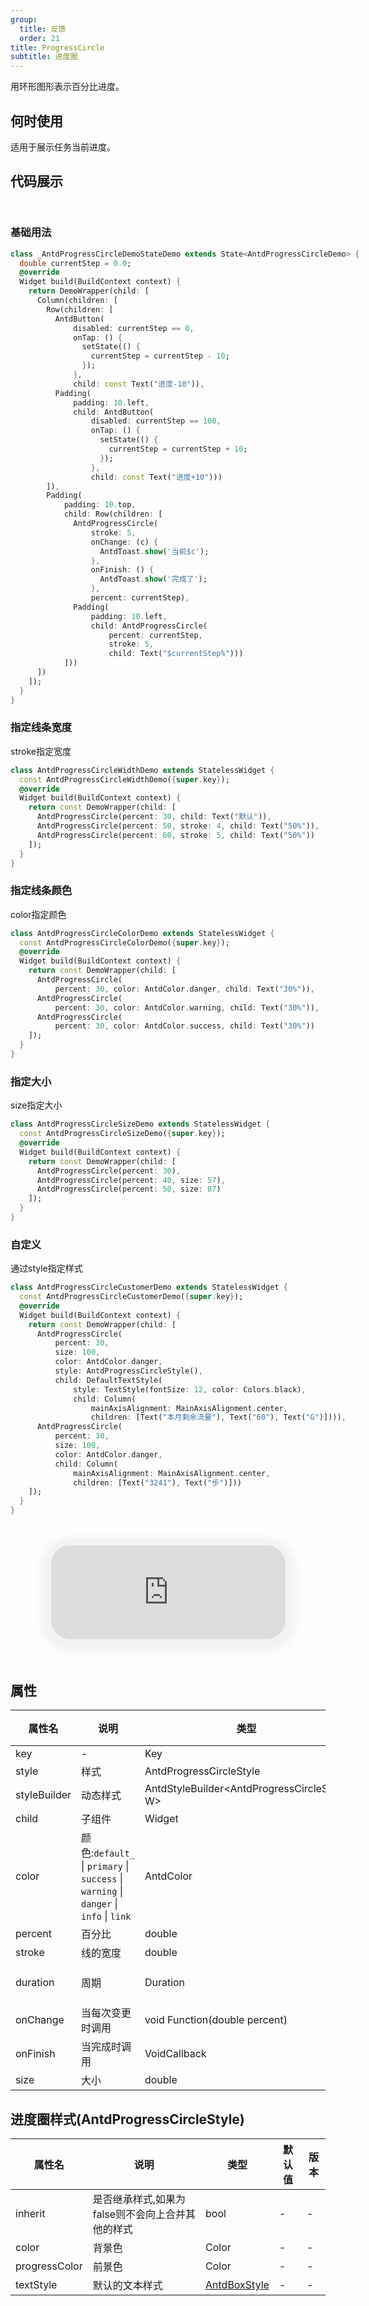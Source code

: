 ```yaml
---
group:
  title: 反馈
  order: 21
title: ProgressCircle
subtitle: 进度圈
---
```

用环形图形表示百分比进度。
## 何时使用
适用于展示任务当前进度。

## 代码展示

<div class='preview-container'>
<div>

### 基础用法


```dart
class _AntdProgressCircleDemoStateDemo extends State<AntdProgressCircleDemo> {
  double currentStep = 0.0;
  @override
  Widget build(BuildContext context) {
    return DemoWrapper(child: [
      Column(children: [
        Row(children: [
          AntdButton(
              disabled: currentStep == 0,
              onTap: () {
                setState(() {
                  currentStep = currentStep - 10;
                });
              },
              child: const Text("进度-10")),
          Padding(
              padding: 10.left,
              child: AntdButton(
                  disabled: currentStep == 100,
                  onTap: () {
                    setState(() {
                      currentStep = currentStep + 10;
                    });
                  },
                  child: const Text("进度+10")))
        ]),
        Padding(
            padding: 10.top,
            child: Row(children: [
              AntdProgressCircle(
                  stroke: 5,
                  onChange: (c) {
                    AntdToast.show('当前$c');
                  },
                  onFinish: () {
                    AntdToast.show('完成了');
                  },
                  percent: currentStep),
              Padding(
                  padding: 10.left,
                  child: AntdProgressCircle(
                      percent: currentStep,
                      stroke: 5,
                      child: Text("$currentStep%")))
            ]))
      ])
    ]);
  }
}

```

### 指定线条宽度

stroke指定宽度

```dart
class AntdProgressCircleWidthDemo extends StatelessWidget {
  const AntdProgressCircleWidthDemo({super.key});
  @override
  Widget build(BuildContext context) {
    return const DemoWrapper(child: [
      AntdProgressCircle(percent: 30, child: Text("默认")),
      AntdProgressCircle(percent: 50, stroke: 4, child: Text("50%")),
      AntdProgressCircle(percent: 60, stroke: 5, child: Text("50%"))
    ]);
  }
}

```

### 指定线条颜色

color指定颜色

```dart
class AntdProgressCircleColorDemo extends StatelessWidget {
  const AntdProgressCircleColorDemo({super.key});
  @override
  Widget build(BuildContext context) {
    return const DemoWrapper(child: [
      AntdProgressCircle(
          percent: 30, color: AntdColor.danger, child: Text("30%")),
      AntdProgressCircle(
          percent: 30, color: AntdColor.warning, child: Text("30%")),
      AntdProgressCircle(
          percent: 30, color: AntdColor.success, child: Text("30%"))
    ]);
  }
}

```

### 指定大小

size指定大小

```dart
class AntdProgressCircleSizeDemo extends StatelessWidget {
  const AntdProgressCircleSizeDemo({super.key});
  @override
  Widget build(BuildContext context) {
    return const DemoWrapper(child: [
      AntdProgressCircle(percent: 30),
      AntdProgressCircle(percent: 40, size: 57),
      AntdProgressCircle(percent: 50, size: 87)
    ]);
  }
}

```

### 自定义

通过style指定样式

```dart
class AntdProgressCircleCustomerDemo extends StatelessWidget {
  const AntdProgressCircleCustomerDemo({super.key});
  @override
  Widget build(BuildContext context) {
    return const DemoWrapper(child: [
      AntdProgressCircle(
          percent: 30,
          size: 100,
          color: AntdColor.danger,
          style: AntdProgressCircleStyle(),
          child: DefaultTextStyle(
              style: TextStyle(fontSize: 12, color: Colors.black),
              child: Column(
                  mainAxisAlignment: MainAxisAlignment.center,
                  children: [Text("本月剩余流量"), Text("60"), Text("G")]))),
      AntdProgressCircle(
          percent: 30,
          size: 100,
          color: AntdColor.danger,
          child: Column(
              mainAxisAlignment: MainAxisAlignment.center,
              children: [Text("3241"), Text("步")]))
    ]);
  }
}

```

</div>
<div class='phone-preview'>
<iframe src='http://localhost:49470/AntdProgressCircle'></iframe>
</div>
</div>

  <style>
.preview-container {
  display: flex;
  gap: 24px;
  margin: 32px 0;
  align-items: start;
}

.phone-preview {
  flex: 1;
  min-width: 375px;
  max-width: 375px;
  border: 10px solid #f3f3f3;
  border-radius: 40px;
  background: #fff;
  box-shadow: 0 4px 20px rgba(0, 0, 0, 0.08);
  overflow: hidden;
  height: 652px;
  width: 393px;
  position: sticky;
  top: 80px;
}

.phone-preview iframe {
  width: 100%;
  height: 100%;
  border: none;
}

.code-block {
  max-height: 100%;
  margin: 16px 0;
  overflow-y: scroll;
}

.dumi-default-source-code {
  margin: 0 !important;
}

.markdown .dumi-default-source-code >pre.prism-code {
  padding: 12px !important;
  font-size: 12px !important;
}

@media (max-width: 960px) {
  .preview-container {
    flex-direction: column;
  }
  
  .phone-preview {
    width: 100%;
    max-width: 375px;
    margin: 0 auto 24px;
    position: static;
  }
}

/* Dart 代码高亮主题 - 基于 VS Code 暗色主题优化 */
.prism-code {
  display: block;
  overflow-x: auto;
  padding: 1em;
  border-radius: 6px;
  font-family: 'Fira Code', 'Consolas', 'Monaco', monospace;
  font-size: 14px;
  line-height: 1.5;
  color: #d4d4d4;
  background: #1e1e1e;
}

/* 基础元素 */
.prism-code .hljs-keyword { color: #569cd6; font-weight: bold; }          /* 关键字 */
.prism-code .hljs-built_in { color: #4ec9b0; }                           /* 内置类型 */
.prism-code .hljs-type { color: #4ec9b0; }                               /* 类型声明 */
.prism-code .hljs-literal { color: #569cd6; }                            /* 字面量 */
.prism-code .hljs-number { color: #b5cea8; }                             /* 数字 */
.prism-code .hljs-string { color: #ce9178; }                             /* 字符串 */
.prism-code .hljs-comment { color: #6a9955; font-style: italic; }        /* 注释 */
.prism-code .hljs-meta { color: #9b9b9b; }                               /* 元信息 */

/* Dart 特有元素 */
.prism-code .hljs-constant { color: #4fc1ff; }                           /* const/final */
.prism-code .hljs-function { color: #dcdcaa; }                           /* 函数名 */
.prism-code .hljs-title.class_ { color: #4ec9b0; text-decoration: underline; } /* 类名 */
.prism-code .hljs-params { color: #9cdcfe; }                             /* 参数 */
.prism-code .hljs-variable { color: #9cdcfe; }                           /* 变量 */
.prism-code .hljs-annotation { color: #d4d4d4; background: #3a3a3a; }    /* 注解 */
.prism-code .hljs-punctuation { color: #d4d4d4; }                        /* 标点符号 */

/* 特殊增强 */
.prism-code .hljs-constructor { color: #c586c0; }                        /* 构造函数 */
.prism-code .hljs-named-parameter { color: #9cdcfe; font-style: italic; }/* 命名参数 */
.prism-code .hljs-generic { color: #4ec9b0; opacity: 0.8; }              /* 泛型符号 */
.prism-code .hljs-typedef { color: #4ec9b0; text-decoration: underline; }/* typedef */

/* 行号样式 (可选) */
.prism-code .hljs-ln-numbers {
  color: #858585;
  text-align: right;
  padding-right: 12px;
}
</style>

## 属性
| 属性名 | 说明 | 类型 | 默认值 | 版本 |
| --- | --- | --- | --- | --- |
| key | - | Key | - | - |
| style | 样式 | AntdProgressCircleStyle | - | - |
| styleBuilder | 动态样式 | AntdStyleBuilder&lt;AntdProgressCircleStyle, W&gt; | - | - |
| child | 子组件 | Widget | - | - |
| color | 颜色:`default_` \| `primary` \| `success` \| `warning` \| `danger` \| `info` \| `link` | AntdColor | - | - |
| percent | 百分比 | double | 0.0 | - |
| stroke | 线的宽度 | double | 3.0 | - |
| duration | 周期 | Duration | const Duration(milliseconds: 1000) | - |
| onChange | 当每次变更时调用 | void Function(double percent) | - | - |
| onFinish | 当完成时调用 | VoidCallback | - | - |
| size | 大小 | double | 47.0 | - |


## 进度圈样式(AntdProgressCircleStyle) <a id='AntdProgressCircleStyle'></a>

| 属性名 | 说明 | 类型 | 默认值 | 版本 |
| --- | --- | --- | --- | --- |
| inherit | 是否继承样式,如果为false则不会向上合并其他的样式 | bool | - | - |
| color | 背景色 | Color | - | - |
| progressColor | 前景色 | Color | - | - |
| textStyle | 默认的文本样式 | [AntdBoxStyle](../components/antd-box/#AntdBoxStyle) | - | - |


